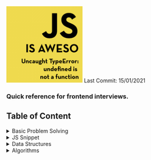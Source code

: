 <!-- ![logo](logo.jpg) -->
<img src="logo.jpg" width="200" height="200">
Last Commit: 15/01/2021

### Quick reference for frontend interviews.

## Table of Content

<details>
  <summary>Basic Problem Solving</summary>

- [Sum any number of digits - sum(1)(2)(3)......(n)()](ps/sum-of-any-numbers.md)
</details>

<details>
  <summary>JS Snippet</summary>

- Polyfills
  - [Polyphil for call method](js-snippet/call.md)
  - [Polyphil for apply method](js-snippet/apply.md)
  - [Polyphil for bind method](js-snippet/bind.md)
- Helpers

  - [Implement debounce & throttle](js-snippet/debounce-throttle.md)
  </details>

<details>
  <summary>Data Structures</summary>

- [Stack](data-structures/Stack.md)
</details>
<details>
  <summary>Algorithms</summary>

- [Insertion Sort](algorithms/InsertionSort.md)
- [Selection Sort](algorithms/SelectionSort.md)
- [Bubble Sort](algorithms/BubbleSort.md)
- [Quick Sort](algorithms/QuickSort.md)
- [Merge Sort](algorithms/MergeSort.md)
  - Nested bullet
  - Sub-nested bullet etc
  - Bullet list item 2
  </details>
